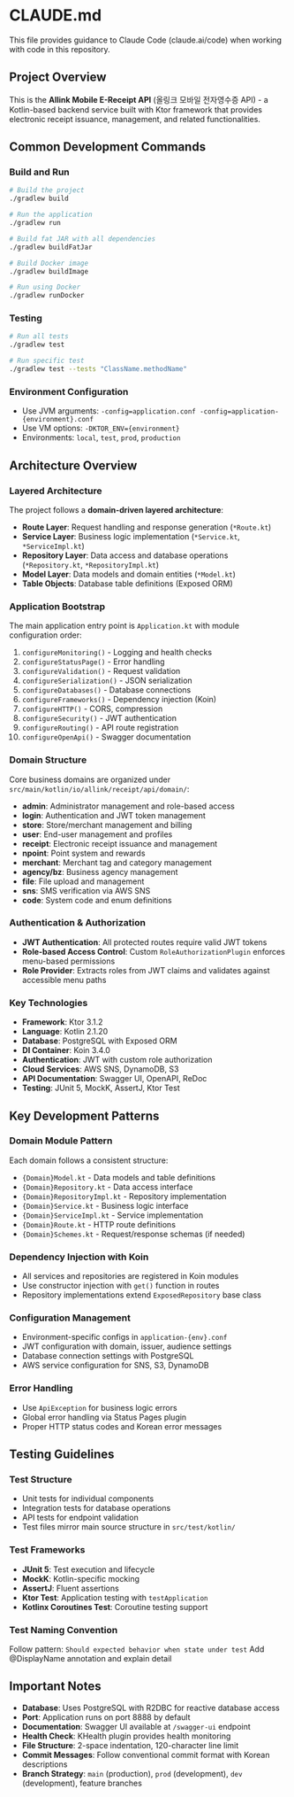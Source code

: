 # CLAUDE.md

This file provides guidance to Claude Code (claude.ai/code) when working with code in this repository.

## Project Overview

This is the **Allink Mobile E-Receipt API** (올링크 모바일 전자영수증 API) - a Kotlin-based backend service built with Ktor framework that provides electronic receipt issuance, management, and related functionalities.

## Common Development Commands

### Build and Run
```bash
# Build the project
./gradlew build

# Run the application
./gradlew run

# Build fat JAR with all dependencies
./gradlew buildFatJar

# Build Docker image
./gradlew buildImage

# Run using Docker
./gradlew runDocker
```

### Testing
```bash
# Run all tests
./gradlew test

# Run specific test
./gradlew test --tests "ClassName.methodName"
```

### Environment Configuration
- Use JVM arguments: `-config=application.conf -config=application-{environment}.conf`
- Use VM options: `-DKTOR_ENV={environment}`
- Environments: `local`, `test`, `prod`, `production`

## Architecture Overview

### Layered Architecture
The project follows a **domain-driven layered architecture**:
- **Route Layer**: Request handling and response generation (`*Route.kt`)
- **Service Layer**: Business logic implementation (`*Service.kt`, `*ServiceImpl.kt`)
- **Repository Layer**: Data access and database operations (`*Repository.kt`, `*RepositoryImpl.kt`)
- **Model Layer**: Data models and domain entities (`*Model.kt`)
- **Table Objects**: Database table definitions (Exposed ORM)

### Application Bootstrap
The main application entry point is `Application.kt` with module configuration order:
1. `configureMonitoring()` - Logging and health checks
2. `configureStatusPage()` - Error handling
3. `configureValidation()` - Request validation
4. `configureSerialization()` - JSON serialization
5. `configureDatabases()` - Database connections
6. `configureFrameworks()` - Dependency injection (Koin)
7. `configureHTTP()` - CORS, compression
8. `configureSecurity()` - JWT authentication
9. `configureRouting()` - API route registration
10. `configureOpenApi()` - Swagger documentation

### Domain Structure
Core business domains are organized under `src/main/kotlin/io/allink/receipt/api/domain/`:
- **admin**: Administrator management and role-based access
- **login**: Authentication and JWT token management
- **store**: Store/merchant management and billing
- **user**: End-user management and profiles
- **receipt**: Electronic receipt issuance and management
- **npoint**: Point system and rewards
- **merchant**: Merchant tag and category management
- **agency/bz**: Business agency management
- **file**: File upload and management
- **sns**: SMS verification via AWS SNS
- **code**: System code and enum definitions

### Authentication & Authorization
- **JWT Authentication**: All protected routes require valid JWT tokens
- **Role-based Access Control**: Custom `RoleAuthorizationPlugin` enforces menu-based permissions
- **Role Provider**: Extracts roles from JWT claims and validates against accessible menu paths

### Key Technologies
- **Framework**: Ktor 3.1.2
- **Language**: Kotlin 2.1.20
- **Database**: PostgreSQL with Exposed ORM
- **DI Container**: Koin 3.4.0
- **Authentication**: JWT with custom role authorization
- **Cloud Services**: AWS SNS, DynamoDB, S3
- **API Documentation**: Swagger UI, OpenAPI, ReDoc
- **Testing**: JUnit 5, MockK, AssertJ, Ktor Test

## Key Development Patterns

### Domain Module Pattern
Each domain follows a consistent structure:
- `{Domain}Model.kt` - Data models and table definitions
- `{Domain}Repository.kt` - Data access interface
- `{Domain}RepositoryImpl.kt` - Repository implementation
- `{Domain}Service.kt` - Business logic interface
- `{Domain}ServiceImpl.kt` - Service implementation
- `{Domain}Route.kt` - HTTP route definitions
- `{Domain}Schemes.kt` - Request/response schemas (if needed)

### Dependency Injection with Koin
- All services and repositories are registered in Koin modules
- Use constructor injection with `get()` function in routes
- Repository implementations extend `ExposedRepository` base class

### Configuration Management
- Environment-specific configs in `application-{env}.conf`
- JWT configuration with domain, issuer, audience settings
- Database connection settings with PostgreSQL
- AWS service configuration for SNS, S3, DynamoDB

### Error Handling
- Use `ApiException` for business logic errors
- Global error handling via Status Pages plugin
- Proper HTTP status codes and Korean error messages

## Testing Guidelines

### Test Structure
- Unit tests for individual components
- Integration tests for database operations
- API tests for endpoint validation
- Test files mirror main source structure in `src/test/kotlin/`

### Test Frameworks
- **JUnit 5**: Test execution and lifecycle
- **MockK**: Kotlin-specific mocking
- **AssertJ**: Fluent assertions
- **Ktor Test**: Application testing with `testApplication`
- **Kotlinx Coroutines Test**: Coroutine testing support

### Test Naming Convention
Follow pattern: `Should expected behavior when state under test`
Add @DisplayName annotation and explain detail

## Important Notes

- **Database**: Uses PostgreSQL with R2DBC for reactive database access
- **Port**: Application runs on port 8888 by default
- **Documentation**: Swagger UI available at `/swagger-ui` endpoint
- **Health Check**: KHealth plugin provides health monitoring
- **File Structure**: 2-space indentation, 120-character line limit
- **Commit Messages**: Follow conventional commit format with Korean descriptions
- **Branch Strategy**: `main` (production), `prod` (development), `dev` (development), feature branches